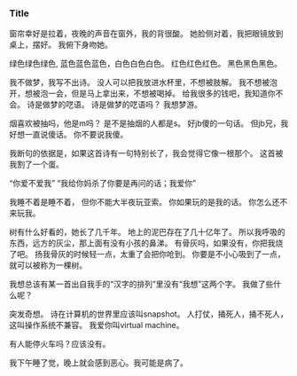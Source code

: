 



### Title



窗帘幸好是拉着，夜晚的声音在窗外，我的背很酸。
她脸侧对着，我把眼镜放到桌上，摆好。
我俯下身吻她。

绿色绿色绿色, 蓝色蓝色蓝色，白色白色白色。
红色红色红色。
黑色黑色黑色。

我不做梦，我写不出诗。
没人可以把我放进水杯里，不想被肢解。
我不想被泡开，想被泡一会，但是马上拿出来，不想被喝掉。
给我很多的钱吧，我知道你不会。
诗是做梦的呓语。
诗是做梦的呓语吗？
我想梦游。


烟喜欢被抽吗，他是m吗？
是不是抽烟的人都是s。
好jb傻的一句话。
但jb兄，我好想一直说傻话。
你不要说我傻。


我断句的依据是，如果这首诗有一句特别长了，我会觉得它像一根那个。
这首被我割了一个蛋。

“你爱不爱我”
“我给你妈杀了你要是再问的话；我爱你”


我睡不着是睡不着，
但你不能大半夜玩亚索。
你如果玩的是我的话。
你怎么还不来玩我。

树有什么好看的，她长了几千年。
地上的泥巴存在了几十亿年了。
所以我呼吸的东西，远方的灰尘，那上面有没有小孩的鼻涕。
有骨灰吗，如果没有，你把我烧了吧。
扬我骨灰的时候轻一点，太重了会把你呛到。
你要是不小心吸到了一点，就可以被称为一棵树。


我想总该有某一首出自我手的“汉字的排列”里没有“我想”这两个字。
我做了些什么呢？

突发奇想。
诗在计算机的世界里应该叫snapshot。
人打仗，捅死人，捅不死人，这叫操作系统不兼容。
我爱你叫virtual machine。



有人能停火车吗？应该没有。

我下午睡了觉，晚上就会感到恶心。我可能是病了。





















































































































































